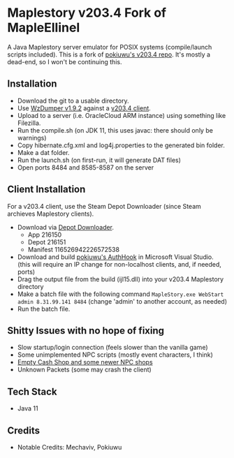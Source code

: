 # Maplestory v203.4 Fork of MapleEllinel

A Java Maplestory server emulator for POSIX systems (compile/launch scripts included).
This is a fork of [pokiuwu's v203.4 repo](https://github.com/pokiuwu/v203.4). It's mostly a dead-end, so I won't be continuing this.

## Installation
- Download the git to a usable directory.
- Use [WzDumper v1.9.2](https://github.com/Xterminatorz/WZ-Dumper/releases/tag/1.9.2) against a [v203.4 client](#client-installation).
- Upload to a server (i.e. OracleCloud ARM instance) using something like Filezilla.
- Run the compile.sh (on JDK 11, this uses javac: there should only be warnings)
- Copy hibernate.cfg.xml and log4j.properties to the generated bin folder.
- Make a dat folder.
- Run the launch.sh (on first-run, it will generate DAT files)
- Open ports 8484 and 8585-8587 on the server

## Client Installation
For a v203.4 client, use the Steam Depot Downloader (since Steam archieves Maplestory clients).
- Download via [Depot Downloader](https://github.com/SteamRE/DepotDownloader).
  - App 216150 
  - Depot 216151 
  - Manifest 116526942226572538
- Download and build [pokiuwu's AuthHook](https://github.com/pokiuwu/AuthHook-v203.4) in Microsoft Visual Studio. (this will require an IP change for non-localhost clients, and, if needed, ports)
- Drag the output file from the build (ijl15.dll) into your v203.4 Maplestory directory
- Make a batch file with the following command `MapleStory.exe WebStart admin 8.31.99.141 8484` (change 'admin' to another account, as needed)
- Run the batch file.

## Shitty Issues with no hope of fixing
- Slow startup/login connection (feels slower than the vanilla game)
- Some unimplemented NPC scripts (mostly event characters, I think)
- [Empty Cash Shop and some newer NPC shops](https://github.com/pokiuwu/v203.4/issues/7)
- Unknown Packets (some may crash the client)

## Tech Stack
- Java 11

## Credits
- Notable Credits: Mechaviv, Pokiuwu
